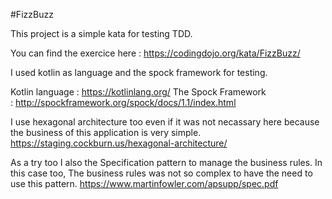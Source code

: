 #FizzBuzz

This project is a simple kata for testing TDD.

You can find the exercice here : https://codingdojo.org/kata/FizzBuzz/

I used kotlin as language and the spock framework for testing.

Kotlin language : https://kotlinlang.org/
The Spock Framework : http://spockframework.org/spock/docs/1.1/index.html

I use hexagonal architecture too even if it was not necassary here because the business of this application is very simple.
https://staging.cockburn.us/hexagonal-architecture/

As a try too I also the Specification pattern to manage the business rules. 
In this case too, The business rules was not so complex to have the need to use this pattern. 
https://www.martinfowler.com/apsupp/spec.pdf

